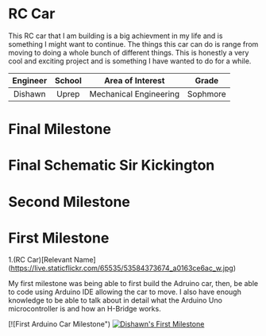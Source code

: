 # RC Car
This RC car that I am building is a big achievment in my life and is something I might want to continue. The things this car can do is range from moving to doing a whole bunch of different things. This is honestly a very cool and exciting project and is something I have wanted to do for a while.

| **Engineer** | **School** | **Area of Interest** | **Grade** |
|:--:|:--:|:--:|:--:|
| Dishawn | Uprep | Mechanical Engineering | Sophmore 



# Final Milestone



# Final Schematic Sir Kickington 


# Second Milestone 

# First Milestone
1.(RC Car)[Relevant Name] (https://live.staticflickr.com/65535/53584373674_a0163ce6ac_w.jpg)

My first milestone was being able to first build the Adruino car, then, be able to code using Arduino IDE allowing the car to move. I also have enough knowledge to be able to talk about in detail what the Arduino Uno microcontroller is and how an H-Bridge works.

[![First Arduino Car Milestone")
[![Dishawn's First Milestone](https://res.cloudinary.com/marcomontalbano/image/upload/v1710282031/video_to_markdown/images/youtube--Gc9PuJeIxvs-c05b58ac6eb4c4700831b2b3070cd403.jpg)](https://youtu.be/Gc9PuJeIxvs?si=opAaviql7D-RXhbS "Dishawn's First Milestone")
